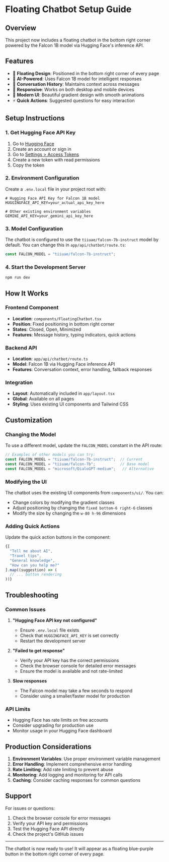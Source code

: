 # Floating Chatbot Setup Guide

## Overview
This project now includes a floating chatbot in the bottom right corner powered by the Falcon 1B model via Hugging Face's inference API.

## Features
- 🚀 **Floating Design**: Positioned in the bottom right corner of every page
- 🤖 **AI-Powered**: Uses Falcon 1B model for intelligent responses
- 💬 **Conversation History**: Maintains context across messages
- 📱 **Responsive**: Works on both desktop and mobile devices
- 🎨 **Modern UI**: Beautiful gradient design with smooth animations
- ⚡ **Quick Actions**: Suggested questions for easy interaction

## Setup Instructions

### 1. Get Hugging Face API Key
1. Go to [Hugging Face](https://huggingface.co/)
2. Create an account or sign in
3. Go to [Settings > Access Tokens](https://huggingface.co/settings/tokens)
4. Create a new token with read permissions
5. Copy the token

### 2. Environment Configuration
Create a `.env.local` file in your project root with:

```env
# Hugging Face API Key for Falcon 1B model
HUGGINGFACE_API_KEY=your_actual_api_key_here

# Other existing environment variables
GEMINI_API_KEY=your_gemini_api_key_here
```

### 3. Model Configuration
The chatbot is configured to use the `tiiuae/falcon-7b-instruct` model by default. You can change this in `app/api/chatbot/route.ts`:

```typescript
const FALCON_MODEL = "tiiuae/falcon-7b-instruct";
```

### 4. Start the Development Server
```bash
npm run dev
```

## How It Works

### Frontend Component
- **Location**: `components/FloatingChatbot.tsx`
- **Position**: Fixed positioning in bottom right corner
- **States**: Closed, Open, Minimized
- **Features**: Message history, typing indicators, quick actions

### Backend API
- **Location**: `app/api/chatbot/route.ts`
- **Model**: Falcon 1B via Hugging Face inference API
- **Features**: Conversation context, error handling, fallback responses

### Integration
- **Layout**: Automatically included in `app/layout.tsx`
- **Global**: Available on all pages
- **Styling**: Uses existing UI components and Tailwind CSS

## Customization

### Changing the Model
To use a different model, update the `FALCON_MODEL` constant in the API route:

```typescript
// Examples of other models you can try:
const FALCON_MODEL = "tiiuae/falcon-7b-instruct";  // Current
const FALCON_MODEL = "tiiuae/falcon-7b";           // Base model
const FALCON_MODEL = "microsoft/DialoGPT-medium";   // Alternative
```

### Modifying the UI
The chatbot uses the existing UI components from `components/ui/`. You can:
- Change colors by modifying the gradient classes
- Adjust positioning by changing the `fixed bottom-6 right-6` classes
- Modify the size by changing the `w-80 h-96` dimensions

### Adding Quick Actions
Update the quick action buttons in the component:

```typescript
{[
  "Tell me about AI",
  "Travel tips", 
  "General knowledge",
  "How can you help me?"
].map((suggestion) => (
  // ... button rendering
))}
```

## Troubleshooting

### Common Issues

1. **"Hugging Face API key not configured"**
   - Ensure `.env.local` file exists
   - Check that `HUGGINGFACE_API_KEY` is set correctly
   - Restart the development server

2. **"Failed to get response"**
   - Verify your API key has the correct permissions
   - Check the browser console for detailed error messages
   - Ensure the model is available and not rate-limited

3. **Slow responses**
   - The Falcon model may take a few seconds to respond
   - Consider using a smaller/faster model for production

### API Limits
- Hugging Face has rate limits on free accounts
- Consider upgrading for production use
- Monitor usage in your Hugging Face dashboard

## Production Considerations

1. **Environment Variables**: Use proper environment variable management
2. **Error Handling**: Implement comprehensive error handling
3. **Rate Limiting**: Add rate limiting to prevent abuse
4. **Monitoring**: Add logging and monitoring for API calls
5. **Caching**: Consider caching responses for common questions

## Support
For issues or questions:
1. Check the browser console for error messages
2. Verify your API key and permissions
3. Test the Hugging Face API directly
4. Check the project's GitHub issues

---

The chatbot is now ready to use! It will appear as a floating blue-purple button in the bottom right corner of every page.
